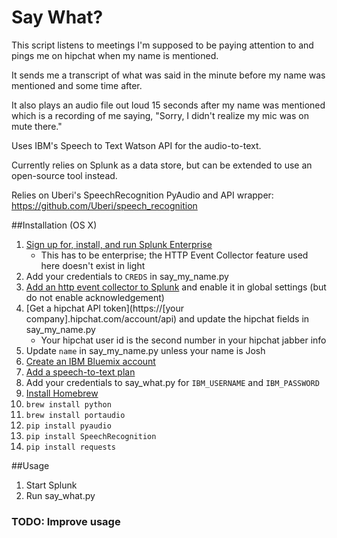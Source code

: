 # Say What?
This script listens to meetings I'm supposed to be paying attention to and pings me on hipchat when my name is mentioned.

It sends me a transcript of what was said in the minute before my name was mentioned and some time after. 

It also plays an audio file out loud 15 seconds after my name was mentioned which is a recording of me saying, "Sorry, I didn't realize my mic was on mute there."

Uses IBM's Speech to Text Watson API for the audio-to-text. 

Currently relies on Splunk as a data store, but can be extended to use an open-source tool instead.

Relies on Uberi's SpeechRecognition PyAudio and API wrapper: https://github.com/Uberi/speech_recognition

##Installation (OS X)

1. [Sign up for, install, and run Splunk Enterprise](http://www.splunk.com/en_us/download-5.html)
	* This has to be enterprise; the HTTP Event Collector feature used here doesn't exist in light
2. Add your credentials to ```CREDS``` in say\_my\_name.py
3. [Add an http event collector to Splunk](http://localhost:8000/en-US/manager/launcher/http-eventcollector) and enable it in global settings (but do not enable acknowledgement)
4. [Get a hipchat API token](https://[your company].hipchat.com/account/api) and update the hipchat fields in say\_my\_name.py
	* Your hipchat user id is the second number in your hipchat jabber info
5. Update ```name``` in say\_my\_name.py unless your name is Josh
6. [Create an IBM Bluemix account](https://console.ng.bluemix.net/registration/)
7. [Add a speech-to-text plan](https://new-console.ng.bluemix.net/catalog/services/speech-to-text/)
8. Add your credentials to say\_what.py for ```IBM_USERNAME``` and ```IBM_PASSWORD```
9. [Install Homebrew](http://brew.sh/)
10. ```brew install python```
11. ```brew install portaudio```
12. ```pip install pyaudio```
13. ```pip install SpeechRecognition```
14. ```pip install requests```

##Usage

1. Start Splunk
2. Run say_what.py

### TODO: Improve usage
